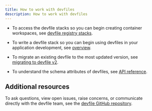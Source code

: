 ```yaml
---
title: How to work with devfiles
description: How to work with devfiles
---
```


- To access the devfile stacks so you can begin creating container
    workspaces, see [devfile registry
    stacks](https://github.com/devfile/registry/tree/main/stacks).

- To write a devfile stack so you can begin using devfiles in your
    application development, see [overview](./overview).

- To migrate an existing devfile to the most updated version, see
    [migrating to devfile v2](./migrating-to-devfile-v2).

- To understand the schema attributes of devfiles, see
    [API reference](./devfile-schema).

## Additional resources

To ask questions, view open issues, raise concerns, or communicate
directly with the devfile team, see the [devfile GitHub
repository](https://github.com/devfile/api).
